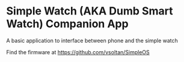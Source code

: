 # Simple Watch (AKA Dumb Smart Watch) Companion App
A basic application to interface between phone and the simple watch

Find the firmware at https://github.com/vsoltan/SimpleOS
